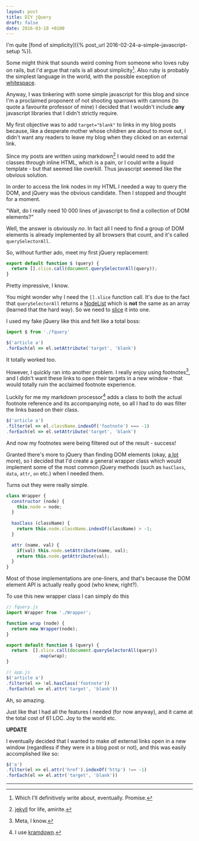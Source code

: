 ```yaml
---
layout: post
title: DIY jQuery
draft: false
date: 2016-03-10 +0100
---
```


I'm quite [fond of simplicity]({% post_url 2016-02-24-a-simple-javascript-setup %}). 

Some might think that sounds weird coming from someone who loves
ruby on rails, but I'd argue that rails is all about simplicity[^1]. 
Also ruby is probably the simplest language in the world, with the
possible exception of [whitespace](https://en.wikipedia.org/wiki/Whitespace_(programming_language)).

Anyway, I was tinkering with some simple javascript for this blog
and since I'm a proclaimed proponent of not shooting sparrows with
cannons (to quote a favourite professor of mine) I decided that I
wouldn't include **any** javascript libraries that I didn't strictly
require.

My first objective was to add `target="blank"` to links
in my blog posts because, like a desperate mother whose children are
about to move out, I didn't want any readers to leave my blog when
they clicked on an external link.

Since my posts are written using markdown[^2] I would 
need to add the classes through inline HTML, which is a pain,
or I could write a liquid template - but that 
seemed like overkill. Thus javascript seemed like the obvious solution.

In order to access the link nodes in my HTML I needed a way to query the DOM,
and jQuery was the obvious candidate. Then I stopped and thought for a moment.

"Wait, do I really need 10 000 lines of javascript to find a 
collection of DOM elements?"

Well, the answer is obviously *no*. In fact all I need to find a group
of DOM elements is already implemented by all browsers that count, and
it's called `querySelectorAll`.

So, without further ado, meet my first jQuery replacement:

```javascript
export default function $ (query) {
  return [].slice.call(document.querySelectorAll(query));
}
```

Pretty impressive, I know.

You might wonder why I need the `[].slice` function call. It's due
to the fact that `querySelectorAll` returns a [NodeList](https://developer.mozilla.org/en-US/docs/Web/API/NodeList) which is **not**
the same as an array (learned that the hard way). So we need to 
[slice](https://developer.mozilla.org/en/docs/Web/JavaScript/Reference/Global_Objects/Array/slice) it into one.

I used my fake jQuery like this and felt like a total boss:

```js
import $ from './fquery'

$('article a')
.forEach(el => el.setAttribute('target', 'blank')
```

It totally worked too.

However, I quickly ran into another problem. I really enjoy 
using footnotes[^3], and I didn't want these links to open their
targets in a new window - that would totally ruin the acclaimed
footnote experience.

Luckily for me my markdown processor[^4] adds a class
to both the actual footnote reference and its accompanying note, so
all I had to do was filter the links based on their class.

```js
$('article a')
.filter(el => el.className.indexOf('footnote') === -1)
.forEach(el => el.setAttribute('target', 'blank')
```

And now my footnotes were being filtered out of the result - success!

Granted there's more to jQuery than finding DOM elements (okay, [a lot](http://api.jquery.com/) more), 
so I decided that I'd create a general wrapper class which would implement some of the most common jQuery 
methods (such as `hasClass`, `data`, `attr`, `on` etc.) when I needed them.

Turns out they were really simple.

```js
class Wrapper {
  constructor (node) {
    this.node = node;
  }
  
  hasClass (className) {
    return this.node.className.indexOf(className) > -1;
  }

  attr (name, val) {
    if(val) this.node.setAttribute(name, val);
    return this.node.getAttribute(val);
  }
}
```

Most of those implementations are one-liners, and that's because
the DOM element API is actually really good (who knew, right?).

To use this new wrapper class I can simply do this

```js
// fquery.js
import Wrapper from './Wrapper';

function wrap (node) {
  return new Wrapper(node);
}

export default function $ (query) {
  return  [].slice.call(document.querySelectorAll(query))
            .map(wrap);
}

// app.js
$('article a')
.filter(el => !el.hasClass('footnote'))
.forEach(el => el.attr('target', 'blank'))
```

Ah, so amazing. 

Just like that I had all the features I needed (for now anyway), 
and it came at the total cost of 61 LOC. Joy to the world etc.

**UPDATE**

I eventually decided that I wanted to make *all* external links open
in a new window (regardless if they were in a blog post or not), 
and this was easily accomplished like so:

```js
$('a')
.filter(el => el.attr('href').indexOf('http') !== -1)
.forEach(el => el.attr('target', 'blank'))
```

---

[^1]: Which I'll definitively write about, eventually. Promise.
[^2]: [jekyll](https://jekyllrb.org) for life, amirite.
[^3]: Meta, I know.
[^4]: I use [kramdown](http://kramdown.gettalong.org/).
